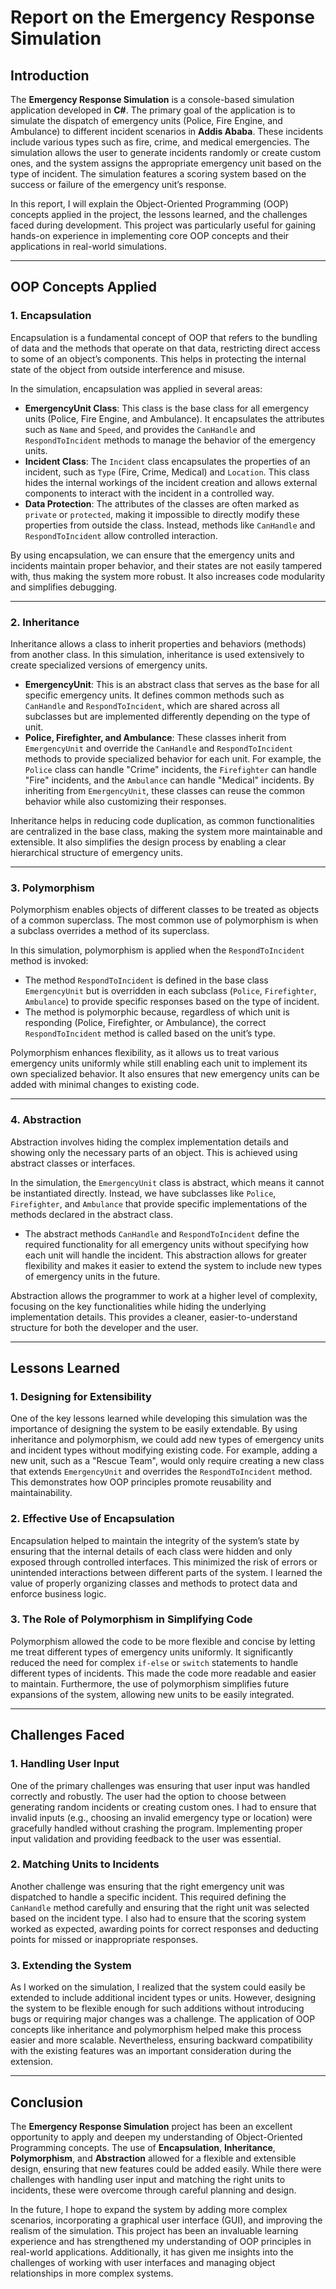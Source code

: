 # Report on the Emergency Response Simulation

## Introduction
The **Emergency Response Simulation** is a console-based simulation application developed in **C#**. The primary goal of the application is to simulate the dispatch of emergency units (Police, Fire Engine, and Ambulance) to different incident scenarios in **Addis Ababa**. These incidents include various types such as fire, crime, and medical emergencies. The simulation allows the user to generate incidents randomly or create custom ones, and the system assigns the appropriate emergency unit based on the type of incident. The simulation features a scoring system based on the success or failure of the emergency unit’s response.

In this report, I will explain the Object-Oriented Programming (OOP) concepts applied in the project, the lessons learned, and the challenges faced during development. This project was particularly useful for gaining hands-on experience in implementing core OOP concepts and their applications in real-world simulations.

---

## OOP Concepts Applied

### 1. **Encapsulation**
Encapsulation is a fundamental concept of OOP that refers to the bundling of data and the methods that operate on that data, restricting direct access to some of an object’s components. This helps in protecting the internal state of the object from outside interference and misuse.

In the simulation, encapsulation was applied in several areas:
- **EmergencyUnit Class**: This class is the base class for all emergency units (Police, Fire Engine, and Ambulance). It encapsulates the attributes such as `Name` and `Speed`, and provides the `CanHandle` and `RespondToIncident` methods to manage the behavior of the emergency units.
- **Incident Class**: The `Incident` class encapsulates the properties of an incident, such as `Type` (Fire, Crime, Medical) and `Location`. This class hides the internal workings of the incident creation and allows external components to interact with the incident in a controlled way.
- **Data Protection**: The attributes of the classes are often marked as `private` or `protected`, making it impossible to directly modify these properties from outside the class. Instead, methods like `CanHandle` and `RespondToIncident` allow controlled interaction.

By using encapsulation, we can ensure that the emergency units and incidents maintain proper behavior, and their states are not easily tampered with, thus making the system more robust. It also increases code modularity and simplifies debugging.

---

### 2. **Inheritance**
Inheritance allows a class to inherit properties and behaviors (methods) from another class. In this simulation, inheritance is used extensively to create specialized versions of emergency units.

- **EmergencyUnit**: This is an abstract class that serves as the base for all specific emergency units. It defines common methods such as `CanHandle` and `RespondToIncident`, which are shared across all subclasses but are implemented differently depending on the type of unit.
- **Police, Firefighter, and Ambulance**: These classes inherit from `EmergencyUnit` and override the `CanHandle` and `RespondToIncident` methods to provide specialized behavior for each unit. For example, the `Police` class can handle "Crime" incidents, the `Firefighter` can handle "Fire" incidents, and the `Ambulance` can handle "Medical" incidents. By inheriting from `EmergencyUnit`, these classes can reuse the common behavior while also customizing their responses.

Inheritance helps in reducing code duplication, as common functionalities are centralized in the base class, making the system more maintainable and extensible. It also simplifies the design process by enabling a clear hierarchical structure of emergency units.

---

### 3. **Polymorphism**
Polymorphism enables objects of different classes to be treated as objects of a common superclass. The most common use of polymorphism is when a subclass overrides a method of its superclass.

In this simulation, polymorphism is applied when the `RespondToIncident` method is invoked:
- The method `RespondToIncident` is defined in the base class `EmergencyUnit` but is overridden in each subclass (`Police`, `Firefighter`, `Ambulance`) to provide specific responses based on the type of incident.
- The method is polymorphic because, regardless of which unit is responding (Police, Firefighter, or Ambulance), the correct `RespondToIncident` method is called based on the unit’s type.

Polymorphism enhances flexibility, as it allows us to treat various emergency units uniformly while still enabling each unit to implement its own specialized behavior. It also ensures that new emergency units can be added with minimal changes to existing code.

---

### 4. **Abstraction**
Abstraction involves hiding the complex implementation details and showing only the necessary parts of an object. This is achieved using abstract classes or interfaces.

In the simulation, the `EmergencyUnit` class is abstract, which means it cannot be instantiated directly. Instead, we have subclasses like `Police`, `Firefighter`, and `Ambulance` that provide specific implementations of the methods declared in the abstract class.
- The abstract methods `CanHandle` and `RespondToIncident` define the required functionality for all emergency units without specifying how each unit will handle the incident. This abstraction allows for greater flexibility and makes it easier to extend the system to include new types of emergency units in the future.

Abstraction allows the programmer to work at a higher level of complexity, focusing on the key functionalities while hiding the underlying implementation details. This provides a cleaner, easier-to-understand structure for both the developer and the user.

---

## Lessons Learned

### 1. **Designing for Extensibility**
One of the key lessons learned while developing this simulation was the importance of designing the system to be easily extendable. By using inheritance and polymorphism, we could add new types of emergency units and incident types without modifying existing code. For example, adding a new unit, such as a "Rescue Team", would only require creating a new class that extends `EmergencyUnit` and overrides the `RespondToIncident` method. This demonstrates how OOP principles promote reusability and maintainability.

### 2. **Effective Use of Encapsulation**
Encapsulation helped to maintain the integrity of the system’s state by ensuring that the internal details of each class were hidden and only exposed through controlled interfaces. This minimized the risk of errors or unintended interactions between different parts of the system. I learned the value of properly organizing classes and methods to protect data and enforce business logic.

### 3. **The Role of Polymorphism in Simplifying Code**
Polymorphism allowed the code to be more flexible and concise by letting me treat different types of emergency units uniformly. It significantly reduced the need for complex `if-else` or `switch` statements to handle different types of incidents. This made the code more readable and easier to maintain. Furthermore, the use of polymorphism simplifies future expansions of the system, allowing new units to be easily integrated.

---

## Challenges Faced

### 1. **Handling User Input**
One of the primary challenges was ensuring that user input was handled correctly and robustly. The user had the option to choose between generating random incidents or creating custom ones. I had to ensure that invalid inputs (e.g., choosing an invalid emergency type or location) were gracefully handled without crashing the program. Implementing proper input validation and providing feedback to the user was essential.

### 2. **Matching Units to Incidents**
Another challenge was ensuring that the right emergency unit was dispatched to handle a specific incident. This required defining the `CanHandle` method carefully and ensuring that the right unit was selected based on the incident type. I also had to ensure that the scoring system worked as expected, awarding points for correct responses and deducting points for missed or inappropriate responses.

### 3. **Extending the System**
As I worked on the simulation, I realized that the system could easily be extended to include additional incident types or units. However, designing the system to be flexible enough for such additions without introducing bugs or requiring major changes was a challenge. The application of OOP concepts like inheritance and polymorphism helped make this process easier and more scalable. Nevertheless, ensuring backward compatibility with the existing features was an important consideration during the extension.

---

## Conclusion
The **Emergency Response Simulation** project has been an excellent opportunity to apply and deepen my understanding of Object-Oriented Programming concepts. The use of **Encapsulation**, **Inheritance**, **Polymorphism**, and **Abstraction** allowed for a flexible and extensible design, ensuring that new features could be added easily. While there were challenges with handling user input and matching the right units to incidents, these were overcome through careful planning and design.

In the future, I hope to expand the system by adding more complex scenarios, incorporating a graphical user interface (GUI), and improving the realism of the simulation. This project has been an invaluable learning experience and has strengthened my understanding of OOP principles in real-world applications. Additionally, it has given me insights into the challenges of working with user interfaces and managing object relationships in more complex systems.
